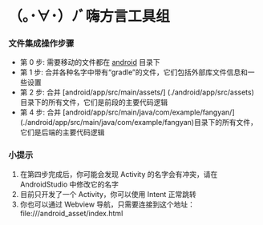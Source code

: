 # （｡･∀･）ﾉﾞ嗨方言工具组

### 文件集成操作步骤
* 第 0 步: 需要移动的文件都在 [android](./android) 目录下
* 第 1 步: 合并各种名字中带有“gradle”的文件，它们包括外部库文件信息和一些设置
* 第 2 步: 合并 [android/app/src/main/assets/] (./android/app/src/assets)目录下的所有文件，它们是前段的主要代码逻辑
* 第 4 步: 合并 [android/app/src/main/java/com/example/fangyan/] (./android/app/src/main/java/com/example/fangyan)目录下的所有文件，它们是后端的主要代码逻辑

### 小提示
1. 在第四步完成后，你可能会发现 Activity 的名字会有冲突，请在 AndroidStudio 中修改它的名字
2. 目前只开发了一个 Activity，你可以使用 Intent 正常跳转
3. 你也可以通过 Webview 导航，只需要连接到这个地址：file:///android_asset/index.html
